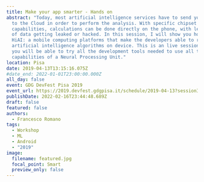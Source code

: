```yaml
---
title: Make your app smarter - Hands on
abstract: "Today, most artificial intelligence services have to send your data
  to the Cloud in order to perform the analysis. With specific chipset
  capabilities, calculations can be done directly on the phone, with less risk
  of data getting leaked or hacked. In this session, I will show you how to use
  HiAI: a mobile computing platforms that make the developers able to run
  artificial intelligence algorithms on device. This is an live session where
  you will be able to try all the development tools needed to use all the
  capabilities of a Neural Processing Unit."
location: Pisa
date: 2019-04-13T13:15:16.075Z
#date_end: 2022-01-01T23:00:00.000Z
all_day: false
event: GDG DevFest Pisa 2019
event_url: https://2019.devfest.gdgpisa.it/schedule/2019-04-13?sessionId=235
publishDate: 2022-02-16T23:44:48.689Z
draft: false
featured: false
authors:
  - Francesco Romano
tags:
  - Workshop
  - ML
  - Android
  - "2019"
image:
  filename: featured.jpg
  focal_point: Smart
  preview_only: false
---
```

